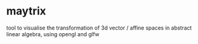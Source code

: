 # maytrix
tool to visualise the transformation of 3d vector / affine spaces in abstract linear algebra, using opengl and glfw

